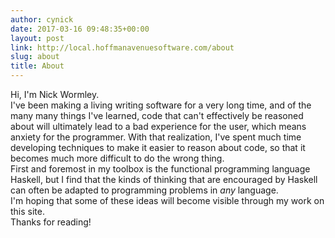 ```yaml
---
author: cynick
date: 2017-03-16 09:48:35+00:00
layout: post
link: http://local.hoffmanavenuesoftware.com/about
slug: about
title: About
---
```

Hi, I'm Nick Wormley.<br>
I've been making a living writing software for a very long time,
and of the many many things I've learned, code that can't
effectively be reasoned about will ultimately lead to a bad experience
for the user, which means anxiety for the programmer.
With that realization, I've spent much time developing techniques
to make it easier to reason about code, so that it becomes much more
difficult to do the wrong thing.<br>
First and foremost in my toolbox is the functional programming
language Haskell, but I find
that the kinds of thinking that are encouraged by Haskell can often
be adapted to programming problems in *any* language.<br>
I'm hoping that some of these ideas will become visible through my
work on this site.<br>
Thanks for reading!




